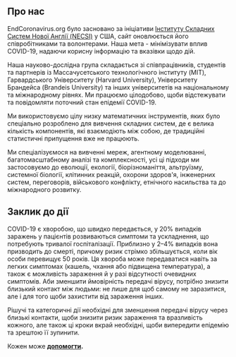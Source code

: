 ## Про нас

EndCoronavirus.org було засновано за ініціативи [Інституту Складних Систем Нової Англії (NECSI)](https://necsi.edu/) у США, сайт оновлюється його співробітниками та волонтерами. Наша мета - мінімізувати вплив COVID-19, надаючи корисну інформацію та вказівки щодо дій.

Наша науково-дослідна група складається зі співпрацівників, студентів та партнерів із Массачусетського технологічного інституту (MIT), Гарвардського Університету (Harvard University), Університету Брандейса (Brandeis University) та інших університетів на національному та міжнародному рівнях. Ми працюємо цілодобово, щоби відстежувати та повідомляти поточний стан епідемії COVID-19.

Ми використовуємо цілу низку математичних інструментів, яких було спеціально розроблено для вивчення складних систем, де є велика кількість компонентів, які взаємодіють між собою, де традиційні статистичні припущення вже не працюють.

Ми спеціалізуємося на вивченні мереж, агентному моделюванні, багатомасштабному аналізі та комплексності, усі ці підходи ми застосовуємо до еволюції, екології, біорізноманіття, альтруїзму, системної біології, клітинних реакцій, охорони здоров'я, інженерних систем, переговорів, військового конфлікту, етнічного насильства та до міжнародного розвитку.

## **Заклик до дії**

COVID-19 є хворобою, що швидко передається, у 20% випадків заражень у пацієнтів розвиваються симптоми та ускладнення, що потребують тривалої госпіталізації. Приблизно у 2–4% випадків вона призводить до смерті, причому ризик стрімко збільшується, коли вік особи перевищує 50 років. Ця хвороба може передаватися навіть за легких симптомах (кашель, чхання або підвищена температура), а також є можливість зараження й у разі відсутності очевидних симптомів. Аби зменшити ймовірність передачі вірусу, потрібно знизити близький контакт між людьми: не лише для щоб самому не заразитися, але і для того щоби захистити від зараження інших.

Рішучі та категоричні дії необхідні для зменшення передачі вірусу через близькі контакти, щоби знизити ризик зараження та вразливість кожного, але також ці кроки вкрай необхідні, щоби випередити епідемію та зрештою її зупинити.

Кожен може **[допомогти](https://www.endcoronavirus.org/signup).**
